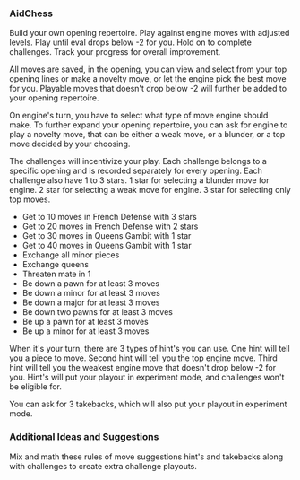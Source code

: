 ### AidChess

Build your own opening repertoire. Play against engine moves with adjusted levels. Play until eval drops below -2 for you. Hold on to complete challenges. Track your progress for overall improvement.

All moves are saved, in the opening, you can view and select from your top opening lines or make a novelty move, or let the engine pick the best move for you. Playable moves that doesn't drop below -2 will further be added to your opening repertoire.

On engine's turn, you have to select what type of move engine should make. To further expand your opening repertoire, you can ask for engine to play a novelty move, that can be either a weak move, or a blunder, or a top move decided by your choosing.

The challenges will incentivize your play. Each challenge belongs to a specific opening and is recorded separately for every opening. Each challenge also have 1 to 3 stars. 1 star for selecting a blunder move for engine. 2 star for selecting a weak move for engine. 3 star for selecting only top moves.

  - Get to 10 moves in French Defense with 3 stars
  - Get to 20 moves in French Defense with 2 stars
  - Get to 30 moves in Queens Gambit with 1 star
  - Get to 40 moves in Queens Gambit with 1 star
  - Exchange all minor pieces
  - Exchange queens
  - Threaten mate in 1
  - Be down a pawn for at least 3 moves
  - Be down a minor for at least 3 moves
  - Be down a major for at least 3 moves
  - Be down two pawns for at least 3 moves
  - Be up a pawn for at least 3 moves
  - Be up a minor for at least 3 moves


When it's your turn, there are 3 types of hint's you can use. One hint will tell you a piece to move. Second hint will tell you the top engine move. Third hint will tell you the weakest engine move that doesn't drop below -2 for you. Hint's will put your playout in experiment mode, and challenges won't be eligible for.

You can ask for 3 takebacks, which will also put your playout in experiment mode.



### Additional Ideas and Suggestions

Mix and math these rules of move suggestions hint's and takebacks along with challenges to create extra challenge playouts.

